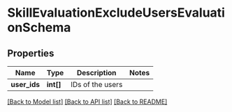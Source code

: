 # SkillEvaluationExcludeUsersEvaluationSchema

## Properties
Name | Type | Description | Notes
------------ | ------------- | ------------- | -------------
**user_ids** | **int[]** | IDs of the users | 

[[Back to Model list]](../README.md#documentation-for-models) [[Back to API list]](../README.md#documentation-for-api-endpoints) [[Back to README]](../README.md)


